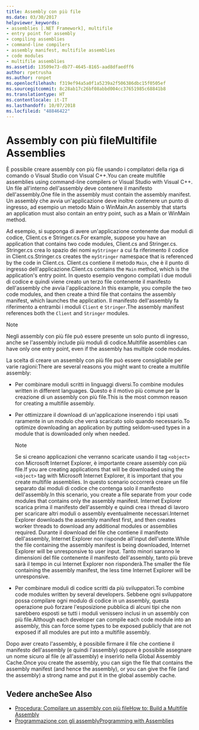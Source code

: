 ```yaml
---
title: Assembly con più file
ms.date: 03/30/2017
helpviewer_keywords:
- assemblies [.NET Framework], multifile
- entry point for assembly
- compiling assemblies
- command-line compilers
- assembly manifest, multifile assemblies
- code modules
- multifile assemblies
ms.assetid: 13509e73-db77-4645-8165-aad8dfaedff6
author: rpetrusha
ms.author: ronpet
ms.openlocfilehash: f319ef94a5a0f1a5239a2f506386dbc15f0505ef
ms.sourcegitcommit: 8c28ab17c26bf08abbd004cc37651985c68841b8
ms.translationtype: HT
ms.contentlocale: it-IT
ms.lasthandoff: 10/07/2018
ms.locfileid: "48846422"
---
```

# <a name="multifile-assemblies"></a><span data-ttu-id="728f8-102">Assembly con più file</span><span class="sxs-lookup"><span data-stu-id="728f8-102">Multifile Assemblies</span></span>

<span data-ttu-id="728f8-103">È possibile creare assembly con più file usando i compilatori della riga di comando o Visual Studio con Visual C++.</span><span class="sxs-lookup"><span data-stu-id="728f8-103">You can create multifile assemblies using command-line compilers or Visual Studio with Visual C++.</span></span> <span data-ttu-id="728f8-104">Un file all'interno dell'assembly deve contenere il manifesto dell'assembly.</span><span class="sxs-lookup"><span data-stu-id="728f8-104">One file in the assembly must contain the assembly manifest.</span></span> <span data-ttu-id="728f8-105">Un assembly che avvia un'applicazione deve inoltre contenere un punto di ingresso, ad esempio un metodo Main o WinMain.</span><span class="sxs-lookup"><span data-stu-id="728f8-105">An assembly that starts an application must also contain an entry point, such as a Main or WinMain method.</span></span>

<span data-ttu-id="728f8-106">Ad esempio, si supponga di avere un'applicazione contenente due moduli di codice, Client.cs e Stringer.cs.</span><span class="sxs-lookup"><span data-stu-id="728f8-106">For example, suppose you have an application that contains two code modules, Client.cs and Stringer.cs.</span></span> <span data-ttu-id="728f8-107">Stringer.cs crea lo spazio dei nomi `myStringer` a cui fa riferimento il codice in Client.cs.</span><span class="sxs-lookup"><span data-stu-id="728f8-107">Stringer.cs creates the `myStringer` namespace that is referenced by the code in Client.cs.</span></span> <span data-ttu-id="728f8-108">Client.cs contiene il metodo `Main`, che è il punto di ingresso dell'applicazione.</span><span class="sxs-lookup"><span data-stu-id="728f8-108">Client.cs contains the `Main` method, which is the application's entry point.</span></span> <span data-ttu-id="728f8-109">In questo esempio vengono compilati i due moduli di codice e quindi viene creato un terzo file contenente il manifesto dell'assembly che avvia l'applicazione.</span><span class="sxs-lookup"><span data-stu-id="728f8-109">In this example, you compile the two code modules, and then create a third file that contains the assembly manifest, which launches the application.</span></span> <span data-ttu-id="728f8-110">Il manifesto dell'assembly fa riferimento a entrambi i moduli `Client` e `Stringer`.</span><span class="sxs-lookup"><span data-stu-id="728f8-110">The assembly manifest references both the `Client` and `Stringer` modules.</span></span>

> [!NOTE]
> <span data-ttu-id="728f8-111">Negli assembly con più file può essere presente un solo punto di ingresso, anche se l'assembly include più moduli di codice.</span><span class="sxs-lookup"><span data-stu-id="728f8-111">Multifile assemblies can have only one entry point, even if the assembly has multiple code modules.</span></span>

<span data-ttu-id="728f8-112">La scelta di creare un assembly con più file può essere consigliabile per varie ragioni:</span><span class="sxs-lookup"><span data-stu-id="728f8-112">There are several reasons you might want to create a multifile assembly:</span></span>

-   <span data-ttu-id="728f8-113">Per combinare moduli scritti in linguaggi diversi.</span><span class="sxs-lookup"><span data-stu-id="728f8-113">To combine modules written in different languages.</span></span> <span data-ttu-id="728f8-114">Questo è il motivo più comune per la creazione di un assembly con più file.</span><span class="sxs-lookup"><span data-stu-id="728f8-114">This is the most common reason for creating a multifile assembly.</span></span>

-   <span data-ttu-id="728f8-115">Per ottimizzare il download di un'applicazione inserendo i tipi usati raramente in un modulo che verrà scaricato solo quando necessario.</span><span class="sxs-lookup"><span data-stu-id="728f8-115">To optimize downloading an application by putting seldom-used types in a module that is downloaded only when needed.</span></span>

    > [!NOTE]
    > <span data-ttu-id="728f8-116">Se si creano applicazioni che verranno scaricate usando il tag `<object>` con Microsoft Internet Explorer, è importante creare assembly con più file.</span><span class="sxs-lookup"><span data-stu-id="728f8-116">If you are creating applications that will be downloaded using the `<object>` tag with Microsoft Internet Explorer, it is important that you create multifile assemblies.</span></span> <span data-ttu-id="728f8-117">In questo scenario occorrerà creare un file separato dai moduli di codice che contenga solo il manifesto dell'assembly.</span><span class="sxs-lookup"><span data-stu-id="728f8-117">In this scenario, you create a file separate from your code modules that contains only the assembly manifest.</span></span> <span data-ttu-id="728f8-118">Internet Explorer scarica prima il manifesto dell'assembly e quindi crea i thread di lavoro per scaricare altri moduli o assembly eventualmente necessari.</span><span class="sxs-lookup"><span data-stu-id="728f8-118">Internet Explorer downloads the assembly manifest first, and then creates worker threads to download any additional modules or assemblies required.</span></span> <span data-ttu-id="728f8-119">Durante il download del file che contiene il manifesto dell'assembly, Internet Explorer non risponde all'input dell'utente.</span><span class="sxs-lookup"><span data-stu-id="728f8-119">While the file containing the assembly manifest is being downloaded, Internet Explorer will be unresponsive to user input.</span></span> <span data-ttu-id="728f8-120">Tanto minori saranno le dimensioni del file contenente il manifesto dell'assembly, tanto più breve sarà il tempo in cui Internet Explorer non risponderà.</span><span class="sxs-lookup"><span data-stu-id="728f8-120">The smaller the file containing the assembly manifest, the less time Internet Explorer will be unresponsive.</span></span>

-   <span data-ttu-id="728f8-121">Per combinare moduli di codice scritti da più sviluppatori.</span><span class="sxs-lookup"><span data-stu-id="728f8-121">To combine code modules written by several developers.</span></span> <span data-ttu-id="728f8-122">Sebbene ogni sviluppatore possa compilare ogni modulo di codice in un assembly, questa operazione può forzare l'esposizione pubblica di alcuni tipi che non sarebbero esposti se tutti i moduli venissero inclusi in un assembly con più file.</span><span class="sxs-lookup"><span data-stu-id="728f8-122">Although each developer can compile each code module into an assembly, this can force some types to be exposed publicly that are not exposed if all modules are put into a multifile assembly.</span></span>

<span data-ttu-id="728f8-123">Dopo aver creato l'assembly, è possibile firmare il file che contiene il manifesto dell'assembly (e quindi l'assembly) oppure è possibile assegnare un nome sicuro al file (e all'assembly) e inserirlo nella Global Assembly Cache.</span><span class="sxs-lookup"><span data-stu-id="728f8-123">Once you create the assembly, you can sign the file that contains the assembly manifest (and hence the assembly), or you can give the file (and the assembly) a strong name and put it in the global assembly cache.</span></span>

## <a name="see-also"></a><span data-ttu-id="728f8-124">Vedere anche</span><span class="sxs-lookup"><span data-stu-id="728f8-124">See Also</span></span>

- [<span data-ttu-id="728f8-125">Procedura: Compilare un assembly con più file</span><span class="sxs-lookup"><span data-stu-id="728f8-125">How to: Build a Multifile Assembly</span></span>](../../../docs/framework/app-domains/how-to-build-a-multifile-assembly.md)
- [<span data-ttu-id="728f8-126">Programmazione con gli assembly</span><span class="sxs-lookup"><span data-stu-id="728f8-126">Programming with Assemblies</span></span>](../../../docs/framework/app-domains/programming-with-assemblies.md)